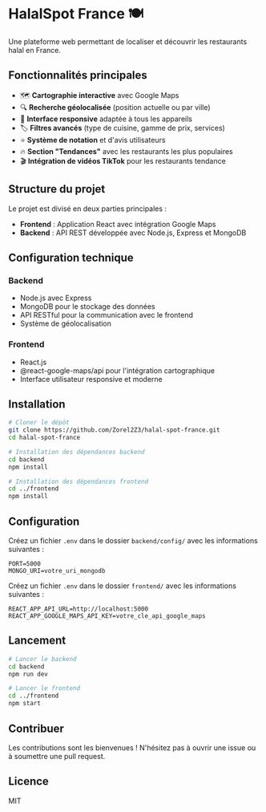 # HalalSpot France 🍽️

Une plateforme web permettant de localiser et découvrir les restaurants halal en France.

## Fonctionnalités principales

- 🗺️ **Cartographie interactive** avec Google Maps
- 🔍 **Recherche géolocalisée** (position actuelle ou par ville)
- 📱 **Interface responsive** adaptée à tous les appareils
- 🏷️ **Filtres avancés** (type de cuisine, gamme de prix, services)
- ⭐ **Système de notation** et d'avis utilisateurs
- 🔥 **Section "Tendances"** avec les restaurants les plus populaires
- 🎬 **Intégration de vidéos TikTok** pour les restaurants tendance

## Structure du projet

Le projet est divisé en deux parties principales :
- **Frontend** : Application React avec intégration Google Maps
- **Backend** : API REST développée avec Node.js, Express et MongoDB

## Configuration technique

### Backend
- Node.js avec Express
- MongoDB pour le stockage des données
- API RESTful pour la communication avec le frontend
- Système de géolocalisation

### Frontend
- React.js
- @react-google-maps/api pour l'intégration cartographique
- Interface utilisateur responsive et moderne

## Installation

```bash
# Cloner le dépôt
git clone https://github.com/Zorel2Z3/halal-spot-france.git
cd halal-spot-france

# Installation des dépendances backend
cd backend
npm install

# Installation des dépendances frontend
cd ../frontend
npm install
```

## Configuration

Créez un fichier `.env` dans le dossier `backend/config/` avec les informations suivantes :
```
PORT=5000
MONGO_URI=votre_uri_mongodb
```

Créez un fichier `.env` dans le dossier `frontend/` avec les informations suivantes :
```
REACT_APP_API_URL=http://localhost:5000
REACT_APP_GOOGLE_MAPS_API_KEY=votre_cle_api_google_maps
```

## Lancement

```bash
# Lancer le backend
cd backend
npm run dev

# Lancer le frontend
cd ../frontend
npm start
```

## Contribuer

Les contributions sont les bienvenues ! N'hésitez pas à ouvrir une issue ou à soumettre une pull request.

## Licence

MIT
